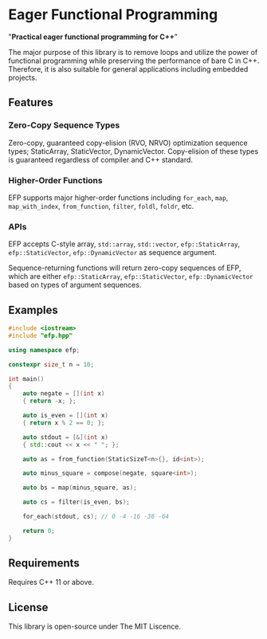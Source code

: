 # Eager Functional Programming

"**Practical eager functional programming for C++**" 

The major purpose of this library is to remove loops and utilize the power of functional programming while preserving the performance of bare C in C++. Therefore, it is also suitable for general applications including embedded projects.

## Features
### Zero-Copy Sequence Types
Zero-copy, guaranteed copy-elision (RVO, NRVO) optimization sequence types; StaticArray, StaticVector, DynamicVector. Copy-elision of these types is guaranteed regardless of compiler and C++ standard.

### Higher-Order Functions
EFP supports major higher-order functions including `for_each`, `map`, `map_with_index`, `from_function`, `filter`, `foldl`, `foldr`, etc.

### APIs
EFP accepts C-style array, `std::array`, `std::vector`, `efp::StaticArray`, `efp::StaticVector`, `efp::DynamicVector` as sequence argument. 

Sequence-returning functions will return zero-copy sequences of EFP, which are either `efp::StaticArray`, `efp::StaticVector`, `efp::DynamicVector` based on types of argument sequences.

## Examples
```cpp
#include <iostream>
#include "efp.hpp"

using namespace efp;

constexpr size_t n = 10;

int main()
{
    auto negate = [](int x)
    { return -x; };

    auto is_even = [](int x)
    { return x % 2 == 0; };

    auto stdout = [&](int x)
    { std::cout << x << " "; };

    auto as = from_function(StaticSizeT<n>{}, id<int>);

    auto minus_square = compose(negate, square<int>);

    auto bs = map(minus_square, as);

    auto cs = filter(is_even, bs);

    for_each(stdout, cs); // 0 -4 -16 -36 -64

    return 0;
}
```

## Requirements

Requires C++ 11 or above.

## License

This library is open-source under The MIT Liscence.
